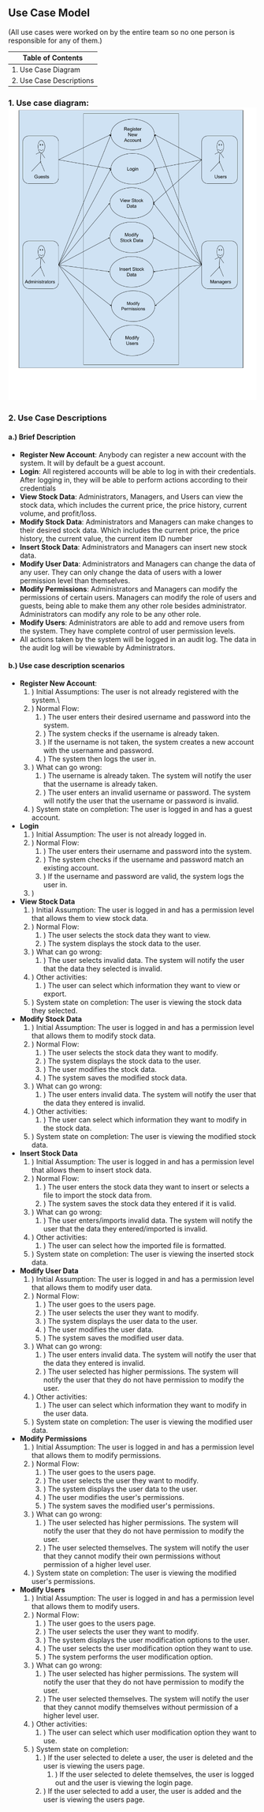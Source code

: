 ## Use Case Model

(All use cases were worked on by the entire team so no one person is responsible for any of them.)

| **Table of Contents**                |
|--------------------------------------|
| 1. Use Case Diagram                  |
| 2. Use Case Descriptions             |

### 1. Use case diagram: ![Use case diagram](https://raw.githubusercontent.com/Undercoverer/Sandstone/master/Use%20Case%20Diagram.png)

### 2. Use Case Descriptions

#### a.) Brief Description

- **Register New Account**: Anybody can register a new account with the system. It will by default be a guest account.
- **Login**: All registered accounts will be able to log in with their credentials. After logging in, they will be able
  to perform actions according to their credentials
- **View Stock Data**: Administrators, Managers, and Users can view the stock data, which includes the current price,
  the price history, current volume, and profit/loss.
- **Modify Stock Data**: Administrators and Managers can make changes to their desired stock data. Which includes the
  current price, the price history, the current value, the current item ID number
- **Insert Stock Data**: Administrators and Managers can insert new stock data.
- **Modify User Data**: Administrators and Managers can change the data of any user. They can only change the data of
  users with a lower permission level than themselves.
- **Modify Permissions**: Administrators and Managers can modify the permissions of certain users. Managers can modify
  the role of users and guests, being able to make them any other role besides administrator. Administrators can modify
  any role to be any other role.
- **Modify Users**: Administrators are able to add and remove users from the system. They have complete control of user
  permission levels.
- All actions taken by the system will be logged in an audit log. The data in the audit log will be viewable by
  Administrators.

#### b.) Use case description scenarios

- **Register New Account**:
    1. ) Initial Assumptions: The user is not already registered with the system.\
    2. ) Normal Flow:
        1. ) The user enters their desired username and password into the system.
        2. ) The system checks if the username is already taken.
        3. ) If the username is not taken, the system creates a new account with the username and password.
        4. ) The system then logs the user in.
    3. ) What can go wrong:
        1. ) The username is already taken. The system will notify the user that the username is already taken.
        2. ) The user enters an invalid username or password. The system will notify the user that the username or
           password is invalid.
    4. ) System state on completion: The user is logged in and has a guest account.
- **Login**
    1. ) Initial Assumption: The user is not already logged in.
    2. ) Normal Flow:
        1. ) The user enters their username and password into the system.
        2. ) The system checks if the username and password match an existing account.
        3. ) If the username and password are valid, the system logs the user in.
    3. )
- **View Stock Data**
    1. ) Initial Assumption: The user is logged in and has a permission level that allows them to view stock data.
    2. ) Normal Flow:
        1. ) The user selects the stock data they want to view.
        2. ) The system displays the stock data to the user.
    3. ) What can go wrong:
        1. ) The user selects invalid data. The system will notify the user that the data they selected is invalid.
    4. ) Other activities:
        1. ) The user can select which information they want to view or export.
    5. ) System state on completion: The user is viewing the stock data they selected.
- **Modify Stock Data**
    1. ) Initial Assumption: The user is logged in and has a permission level that allows them to modify stock data.
    2. ) Normal Flow:
        1. ) The user selects the stock data they want to modify.
        2. ) The system displays the stock data to the user.
        3. ) The user modifies the stock data.
        4. ) The system saves the modified stock data.
    3. ) What can go wrong:
        1. ) The user enters invalid data. The system will notify the user that the data they entered is invalid.
    4. ) Other activities:
        1. ) The user can select which information they want to modify in the stock data.
    5. ) System state on completion: The user is viewing the modified stock data.
- **Insert Stock Data**
    1. ) Initial Assumption: The user is logged in and has a permission level that allows them to insert stock data.
    2. ) Normal Flow:
        1. ) The user enters the stock data they want to insert or selects a file to import the stock data from.
        2. ) The system saves the stock data they entered if it is valid.
    3. ) What can go wrong:
        1. ) The user enters/imports invalid data. The system will notify the user that the data they entered/imported
           is invalid.
    4. ) Other activities:
        1. ) The user can select how the imported file is formatted.
    5. ) System state on completion: The user is viewing the inserted stock data.
- **Modify User Data**
    1. ) Initial Assumption: The user is logged in and has a permission level that allows them to modify user data.
    2. ) Normal Flow:
        1. ) The user goes to the users page.
        2. ) The user selects the user they want to modify.
        3. ) The system displays the user data to the user.
        4. ) The user modifies the user data.
        5. ) The system saves the modified user data.
    3. ) What can go wrong:
        1. ) The user enters invalid data. The system will notify the user that the data they entered is invalid.
        2. ) The user selected has higher permissions. The system will notify the user that they do not have permission
           to modify the user.
    4. ) Other activities:
        1. ) The user can select which information they want to modify in the user data.
    5. ) System state on completion: The user is viewing the modified user data.
- **Modify Permissions**
    1. ) Initial Assumption: The user is logged in and has a permission level that allows them to modify permissions.
    2. ) Normal Flow:
        1. ) The user goes to the users page.
        2. ) The user selects the user they want to modify.
        3. ) The system displays the user data to the user.
        4. ) The user modifies the user's permissions.
        5. ) The system saves the modified user's permissions.
    3. ) What can go wrong:
        1. ) The user selected has higher permissions. The system will notify the user that they do not have permission
           to modify the user.
        2. ) The user selected themselves. The system will notify the user that they cannot modify their own
           permissions without permission of a higher level user.
    4. ) System state on completion: The user is viewing the modified user's permissions.
- **Modify Users**
    1. ) Initial Assumption: The user is logged in and has a permission level that allows them to modify users.
    2. ) Normal Flow:
        1. ) The user goes to the users page.
        2. ) The user selects the user they want to modify.
        3. ) The system displays the user modification options to the user.
        4. ) The user selects the user modification option they want to use.
        5. ) The system performs the user modification option.
    3. ) What can go wrong:
        1. ) The user selected has higher permissions. The system will notify the user that they do not have permission
           to modify the user.
        2. ) The user selected themselves. The system will notify the user that they cannot modify themselves without
           permission of a higher level user.
    4. ) Other activities:
        1. ) The user can select which user modification option they want to use.
    5. ) System state on completion:
        1. ) If the user selected to delete a user, the user is deleted and the user is viewing the users page.
           1. ) If the user selected to delete themselves, the user is logged out and the user is viewing the login page.
        2. ) If the user selected to add a user, the user is added and the user is viewing the users page.
  